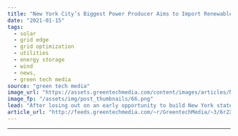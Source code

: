 ```yaml
---
title: "New York City’s Biggest Power Producer Aims to Import Renewable Energy From Upstate"
date: "2021-01-15"
tags: 
  - solar
  - grid edge
  - grid optimization
  - utilities
  - energy storage
  - wind
  - news,
  - green tech media
source: "green tech media"
image_url: "https://assets.greentechmedia.com/content/images/articles/New_York_Hudson_Valley_XL_Shutterstock.jpg"
image_fp: "/assets/img/post_thumbnails/66.png"
lead: "After losing out on an early opportunity to build New York state's biggest battery, the owner of New York City's biggest power plant is taking steps to import renewable electricity generated upstate. The Ravenswood Generating Station is undergoing a  ..."
article_url: "http://feeds.greentechmedia.com/~r/GreentechMedia/~3/6r2X_VYQ3xg/new-york-citys-biggest-power-producer-aims-to-import-renewable-energy-from-upstate"
---
```


---
